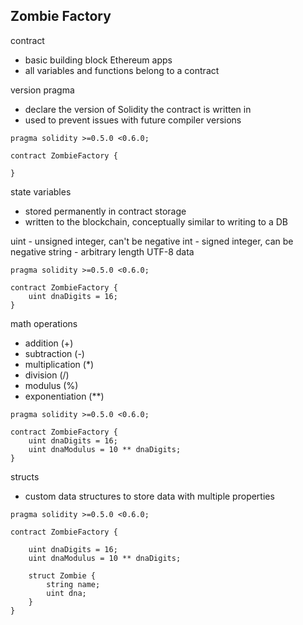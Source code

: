 ## Zombie Factory

contract

- basic building block Ethereum apps
- all variables and functions belong to a contract

version pragma

- declare the version of Solidity the contract is written in
- used to prevent issues with future compiler versions

```solidity
pragma solidity >=0.5.0 <0.6.0;

contract ZombieFactory {

}
```
state variables

- stored permanently in contract storage
- written to the blockchain, conceptually similar to writing to a DB

uint - unsigned integer, can't be negative
int - signed integer, can be negative
string - arbitrary length UTF-8 data

```solidity
pragma solidity >=0.5.0 <0.6.0;

contract ZombieFactory {
    uint dnaDigits = 16;
}
```

math operations

- addition (+)
- subtraction (-)
- multiplication (*)
- division (/)
- modulus  (%)
- exponentiation (**)

```solidity
pragma solidity >=0.5.0 <0.6.0;

contract ZombieFactory {
    uint dnaDigits = 16;
    uint dnaModulus = 10 ** dnaDigits;
}
```

structs
- custom data structures to store data with multiple properties

```solidity
pragma solidity >=0.5.0 <0.6.0;

contract ZombieFactory {

    uint dnaDigits = 16;
    uint dnaModulus = 10 ** dnaDigits;

    struct Zombie {
        string name;
        uint dna;
    }
}
```